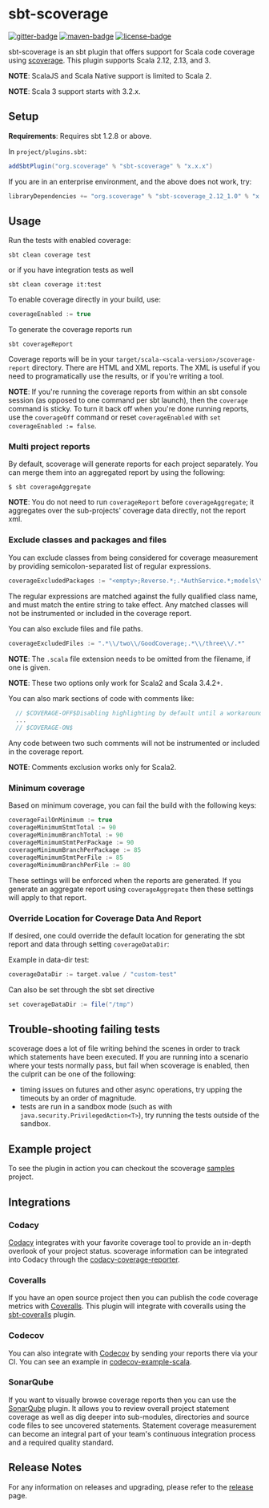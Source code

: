 # sbt-scoverage

[![gitter-badge][]][gitter]
[![maven-badge][]][maven]
[![license-badge][]][license]

sbt-scoverage is an sbt plugin that offers support for Scala code
coverage using [scoverage][]. This plugin supports Scala 2.12, 2.13,
and 3.

**NOTE**: ScalaJS and Scala Native support is limited to Scala 2.

**NOTE**: Scala 3 support starts with 3.2.x.

## Setup

**Requirements**: Requires sbt 1.2.8 or above.

In `project/plugins.sbt`:
```scala
addSbtPlugin("org.scoverage" % "sbt-scoverage" % "x.x.x")
```

If you are in an enterprise environment, and the above does not work, try:
```scala
libraryDependencies += "org.scoverage" % "sbt-scoverage_2.12_1.0" % "x.x.x"
```

## Usage

Run the tests with enabled coverage:
```
sbt clean coverage test
```
or if you have integration tests as well
```
sbt clean coverage it:test
```

To enable coverage directly in your build, use:
```scala
coverageEnabled := true
```

To generate the coverage reports run
```
sbt coverageReport
```

Coverage reports will be in your
`target/scala-<scala-version>/scoverage-report` directory.  There are
HTML and XML reports. The XML is useful if you need to programatically
use the results, or if you're writing a tool.

**NOTE**: If you're running the coverage reports from within an sbt
console session (as opposed to one command per sbt launch), then the
`coverage` command is sticky.  To turn it back off when you're done
running reports, use the `coverageOff` command or reset
`coverageEnabled` with `set coverageEnabled := false`.

### Multi project reports

By default, scoverage will generate reports for each project
separately. You can merge them into an aggregated report by using the
following:

```
$ sbt coverageAggregate
```

**NOTE**: You do not need to run `coverageReport` before
`coverageAggregate`; it aggregates over the sub-projects' coverage
data directly, not the report xml.

### Exclude classes and packages and files

You can exclude classes from being considered for coverage measurement
by providing semicolon-separated list of regular expressions.

```scala
coverageExcludedPackages := "<empty>;Reverse.*;.*AuthService.*;models\\.data\\..*"
```

The regular expressions are matched against the fully qualified class
name, and must match the entire string to take effect.  Any matched
classes will not be instrumented or included in the coverage report.

You can also exclude files and file paths.

```scala
coverageExcludedFiles := ".*\\/two\\/GoodCoverage;.*\\/three\\/.*"
```

**NOTE**: The `.scala` file extension needs to be omitted from the
filename, if one is given.

**NOTE**: These two options only work for Scala2 and Scala 3.4.2+.

You can also mark sections of code with comments like:

```scala
  // $COVERAGE-OFF$Disabling highlighting by default until a workaround for https://issues.scala-lang.org/browse/SI-8596 is found
  ...
  // $COVERAGE-ON$
```

Any code between two such comments will not be instrumented or included in the
coverage report.

**NOTE**: Comments exclusion works only for Scala2.

### Minimum coverage

Based on minimum coverage, you can fail the build with the following keys:

```scala
coverageFailOnMinimum := true
coverageMinimumStmtTotal := 90
coverageMinimumBranchTotal := 90
coverageMinimumStmtPerPackage := 90
coverageMinimumBranchPerPackage := 85
coverageMinimumStmtPerFile := 85
coverageMinimumBranchPerFile := 80
```

These settings will be enforced when the reports are generated.  If
you generate an aggregate report using `coverageAggregate` then these
settings will apply to that report.

### Override Location for Coverage Data And Report

If desired, one could override the default location for generating the
sbt report and data through setting `coverageDataDir`:

Example in data-dir test:
```scala
coverageDataDir := target.value / "custom-test"
```

Can also be set through the sbt set directive
```scala
set coverageDataDir := file("/tmp")
```

## Trouble-shooting failing tests

scoverage does a lot of file writing behind the scenes in order to
track which statements have been executed.  If you are running into a
scenario where your tests normally pass, but fail when scoverage is
enabled, then the culprit can be one of the following:

* timing issues on futures and other async operations, try upping the
  timeouts by an order of magnitude.
* tests are run in a sandbox mode (such as with
  `java.security.PrivilegedAction<T>`), try running the tests outside
  of the sandbox.

## Example project

To see the plugin in action you can checkout the scoverage [samples][]
project.

## Integrations

### Codacy

[Codacy][] integrates with your favorite coverage tool to provide an
in-depth overlook of your project status. scoverage information can be
integrated into Codacy through the [codacy-coverage-reporter][].

### Coveralls

If you have an open source project then you can publish the code
coverage metrics with [Coveralls][]. This plugin will integrate with
coveralls using the [sbt-coveralls][] plugin.

### Codecov

You can also integrate with [Codecov][] by sending your reports there
via your CI. You can see an example in [codecov-example-scala][].

### SonarQube

If you want to visually browse coverage reports then you can use the
[SonarQube][] plugin. It allows you to review overall project
statement coverage as well as dig deeper into sub-modules, directories
and source code files to see uncovered statements.  Statement coverage
measurement can become an integral part of your team's continuous
integration process and a required quality standard.

## Release Notes

For any information on releases and upgrading, please refer to the
[release][] page.

[gitter]: https://gitter.im/scoverage/scoverage
[gitter-badge]: https://img.shields.io/gitter/room/scoverage/scoverage.svg
[maven]: https://search.maven.org/artifact/org.scoverage/sbt-scoverage
[maven-badge]: https://index.scala-lang.org/scoverage/sbt-scoverage/sbt-scoverage/latest.svg&label=maven-central
[license]: http://www.apache.org/licenses/LICENSE-2.0.txt
[license-badge]: http://img.shields.io/:license-Apache%202-red.svg
[scoverage]: https://github.com/scoverage/scalac-scoverage-plugin
[samples]: https://github.com/scoverage/sbt-scoverage-samples
[codacy-coverage-reporter]: https://github.com/codacy/codacy-coverage-reporter
[Codacy]: https://www.codacy.com
[Coveralls]: https://coveralls.io
[sbt-coveralls]: https://github.com/scoverage/sbt-coveralls
[Codecov]: https://about.codecov.io
[codecov-example-scala]: https://github.com/codecov/example-scala
[SonarQube]: https://github.com/RadoBuransky/sonar-scoverage-plugin
[release]: https://github.com/scoverage/sbt-scoverage/releases
